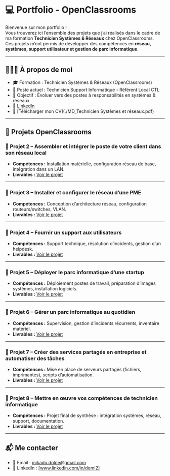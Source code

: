 # 💻 Portfolio - OpenClassrooms

Bienvenue sur mon portfolio !  
Vous trouverez ici l’ensemble des projets que j’ai réalisés dans le cadre de ma formation **Technicien Systèmes & Réseaux** chez OpenClassrooms.  
Ces projets m’ont permis de développer des compétences en **réseau, systèmes, support utilisateur et gestion de parc informatique**.  

---

## 👨🏽‍💻 À propos de moi
- 🎓 Formation : Technicien Systèmes & Réseaux (OpenClassrooms)  
- 💼 Poste actuel : Technicien Support Informatique - Référent Local CTL
- 🎯 Objectif : Évoluer vers des postes à responsabilités en systèmes & réseaux  
- 🔗 [LinkedIn](https://www.linkedin.com/in/domi2)
- 📄 [Télécharger mon CV](./MD_Technicien Systèmes et réseaux.pdf) 

---

## 📂 Projets OpenClassrooms

### 🔹 Projet 2 – Assembler et intégrer le poste de votre client dans son réseau local
- **Compétences :** Installation matérielle, configuration réseau de base, intégration dans un LAN.  
- **Livrables :** [Voir le projet](./MD_P2_assemblez-et-integrez-le-poste-de-votre-client-dans-son-reseau-local_2023-09-01)

---

### 🔹 Projet 3 – Installer et configurer le réseau d’une PME
- **Compétences :** Conception d’architecture réseau, configuration routeurs/switches, VLAN.  
- **Livrables :** [Voir le projet](./MD_P3_installez-et-configurez-le-reseau-dune-pme_2023-09-27)

---

### 🔹 Projet 4 – Fournir un support aux utilisateurs
- **Compétences :** Support technique, résolution d’incidents, gestion d’un helpdesk.  
- **Livrables :** [Voir le projet](./MD_P4_fournissez-un-support-aux-utilisateurs-1_2023-10-16)

---

### 🔹 Projet 5 – Déployer le parc informatique d’une startup
- **Compétences :** Déploiement postes de travail, préparation d’images systèmes, installation logiciels.  
- **Livrables :** [Voir le projet](./MD_P5_deployez-le-parc-informatique-dune-start-up-1_2023-11-14)

---

### 🔹 Projet 6 – Gérer un parc informatique au quotidien
- **Compétences :** Supervision, gestion d’incidents récurrents, inventaire matériel.  
- **Livrables :** [Voir le projet](./MD_P6_gerez-un-parc-informatique-au-quotidien-1_2023-12-05)

---

### 🔹 Projet 7 – Créer des services partagés en entreprise et automatiser des tâches
- **Compétences :** Mise en place de serveurs partagés (fichiers, imprimantes), scripts d’automatisation.  
- **Livrables :** [Voir le projet](./MD_P7_creez-des-services-partages-en-entreprise-et-automatisez-des-taches-1_2024-01-09)

---

### 🔹 Projet 8 – Mettre en œuvre vos compétences de technicien informatique
- **Compétences :** Projet final de synthèse : intégration systèmes, réseau, support, documentation.  
- **Livrables :** [Voir le projet](./PMD_P8_mettez-en-oeuvre-vos-competences-de-technicien-informatique-1_2024-05-01)

---

## 📬 Me contacter
- 📧 Email : mikado.dolne@gmail.com  
- 🔗 LinkedIn : [www.linkedin.com/in/domi2]    
